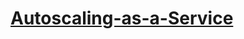 # [Autoscaling-as-a-Service](https://github.com/sghanta97/Autoscaling-as-a-Service/blob/master/AutoScaling.pdf)

